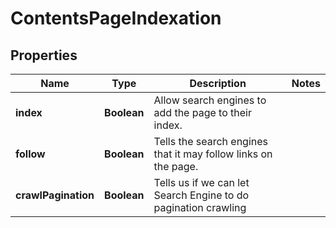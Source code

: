 
# ContentsPageIndexation

## Properties
Name | Type | Description | Notes
------------ | ------------- | ------------- | -------------
**index** | **Boolean** | Allow search engines to add the page to their index. | 
**follow** | **Boolean** | Tells the search engines that it may follow links on the page. | 
**crawlPagination** | **Boolean** | Tells us if we can let Search Engine to do pagination crawling | 



